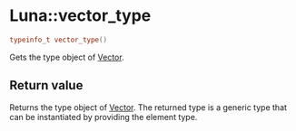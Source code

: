 # Luna::vector_type

```c++
typeinfo_t vector_type()
```

Gets the type object of [Vector](class_luna_1_1_vector.md). 



## Return value
Returns the type object of [Vector](class_luna_1_1_vector.md). The returned type is a generic type that can be instantiated by providing the element type. 

